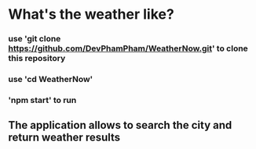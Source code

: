 # What's the weather like?

### use 'git clone https://github.com/DevPhamPham/WeatherNow.git' to clone this repository
### use 'cd WeatherNow'
### 'npm start' to run 

## The application allows to search the city and return weather results